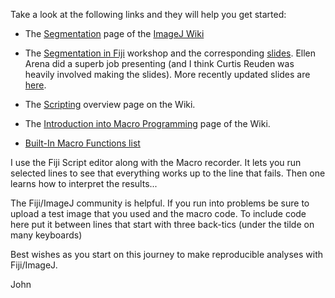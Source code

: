 Take a look at the following links and they will help you get started:

- The [Segmentation](http://imagej.net/Segmentation) page of the [ImageJ Wiki](http://imagej.net/)

- The [Segmentation in Fiji](https://vimeo.com/218520761#t=1h05m49s) workshop and the
corresponding [slides](http://imagej.github.io/presentations/2017-05/fiji-segmentation/#/). Ellen Arena did a superb job presenting (and I think Curtis Reuden was heavily involved making the slides). More recently updated slides are [here](http://imagej.github.io/presentations/fiji-segmentation/#/).

- The [Scripting](http://imagej.net/Scripting) overview page on the Wiki.

- The [Introduction into Macro Programming](http://imagej.net/Introduction_into_Macro_Programming)
page of the Wiki.

- [Built-In Macro Functions list](http://imagej.net/developer/macro/functions.html)

I use the Fiji Script editor along with the Macro recorder. It lets you run selected lines to see that everything works up to the line that fails. Then one learns how to interpret the results...

The Fiji/ImageJ community is helpful. If you run into problems be sure to upload a test image that you used and the macro code.  To include code here put it between lines that start with three back-tics (under the tilde on many keyboards)

Best wishes as you start on this journey to make reproducible analyses with Fiji/ImageJ. 

John